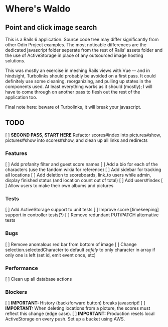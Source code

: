 # Where's Waldo
## Point and click image search

This is a Rails 6 application.  Source code tree may differ significantly from other Odin Project examples.  The most noticable differences are the dedicated javascript folder seperate from the rest of Rails' assets folder and the use of ActiveStorage in place of any outsourced image hosting solutions.

This was mostly an exercise in meshing Rails views with Vue -- and in hindsight, Turbolinks should probably be avoided on a first pass.  It could definitely use some cleaning, reorganizing, and pulling up states in the components used.  At least everything works as it should (mostly); I will have to come through on another pass to flesh out the rest of the application too.

Final note here: beware of Turbolinks, it will break your javascript.

## TODO
[ ] **SECOND PASS, START HERE** Refactor scores#index into pictures#show, pictures#show into scores#show, and clean up all links and redirects

### Features
[ ] Add profanity filter and guest score names
[ ] Add a bio for each of the characters (use the fandom wikia for reference)
[ ] Add sidebar for tracking all locations
[ ] Add deletion to scoreboards, link_to users while admin, display finished status (and location count out of total)
[ ] Add users#index
[ ] Allow users to make their own albums and pictures

### Tests
[ ] Add ActiveStorage support to unit tests
[ ] Improve score [timekeeping] support in controller tests(?)
[ ] Remove redundant PUT/PATCH alternative tests

### Bugs
[ ] Remove anomalous red bar from bottom of image
[ ] Change selection.selectedCharacter to default *safely* to only character in array if only one is left (set id, emit event once, etc)

### Performance
[ ] Clean up all database actions

### Blockers
[ ] **IMPORTANT:** History (back/forward button) breaks javascript!
[ ] **IMPORTANT:** When deleting locations from a picture, the scores must reflect this change (edge case).
[ ] **IMPORTANT:** Production resets local ActiveStorage on every push.  Set up a bucket using AWS.